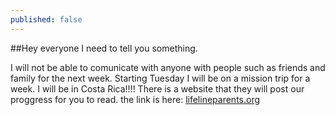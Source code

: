 ```yaml
---
published: false
---
```


##Hey everyone I need to tell you something.

I will not be able to comunicate with anyone with people such as friends and family for the next week. Starting Tuesday I will be on a mission trip for a week. I will be in Costa Rica!!!! There is a website that they will post our proggress for you to read. the link is here: [lifelineparents.org](http://lifelineparents.org)